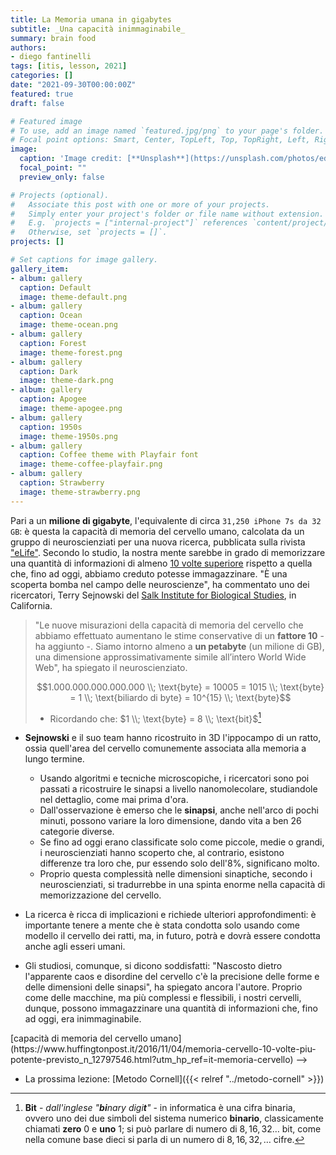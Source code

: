 ```yaml
---
title: La Memoria umana in gigabytes
subtitle: _Una capacità inimmaginabile_
summary: brain food
authors:
- diego fantinelli
tags: [itis, lesson, 2021]
categories: []
date: "2021-09-30T00:00:00Z"
featured: true
draft: false

# Featured image
# To use, add an image named `featured.jpg/png` to your page's folder.
# Focal point options: Smart, Center, TopLeft, Top, TopRight, Left, Right, BottomLeft, Bottom, BottomRight
image:
  caption: 'Image credit: [**Unsplash**](https://unsplash.com/photos/edJCx-EOLxY)'
  focal_point: ""
  preview_only: false

# Projects (optional).
#   Associate this post with one or more of your projects.
#   Simply enter your project's folder or file name without extension.
#   E.g. `projects = ["internal-project"]` references `content/project/deep-learning/index.md`.
#   Otherwise, set `projects = []`.
projects: []

# Set captions for image gallery.
gallery_item:
- album: gallery
  caption: Default
  image: theme-default.png
- album: gallery
  caption: Ocean
  image: theme-ocean.png
- album: gallery
  caption: Forest
  image: theme-forest.png
- album: gallery
  caption: Dark
  image: theme-dark.png
- album: gallery
  caption: Apogee
  image: theme-apogee.png
- album: gallery
  caption: 1950s
  image: theme-1950s.png
- album: gallery
  caption: Coffee theme with Playfair font
  image: theme-coffee-playfair.png
- album: gallery
  caption: Strawberry
  image: theme-strawberry.png
---
```


<!-- {{< toc hide_on="xl" >}} -->

Pari a un **milione di gigabyte**, l'equivalente di circa `31,250 iPhone 7s da 32 GB`: è questa la capacità di memoria del cervello umano, calcolata da un gruppo di neuroscienziati per una nuova ricerca, pubblicata sulla rivista ["eLife"](https://elifesciences.org/content/4/e10778).
Secondo lo studio, la nostra mente sarebbe in grado di memorizzare una quantità di informazioni di almeno [10 volte superiore](http://www.sciencealert.com/our-memory-capacity-is-10-times-larger-than-we-thought) rispetto a quella che, fino ad oggi, abbiamo creduto potesse immagazzinare. "È una scoperta bomba nel campo delle neuroscienze", ha commentato uno dei ricercatori, Terry Sejnowski del [Salk Institute for Biological Studies](http://www.salk.edu/), in California.

>"Le nuove misurazioni della capacità di memoria del cervello che abbiamo effettuato aumentano le stime conservative di un **fattore 10** - ha aggiunto -. Siamo intorno almeno a **un petabyte** (un milione di GB), una dimensione approssimativamente simile all’intero World Wide Web", ha spiegato il neuroscienziato.
>
>$$1.000.000.000.000.000 \\; \text{byte} = 10005 = 1015 \\; \text{byte} = 1 \\; \text{biliardo di byte} = 10^{15} \\; \text{byte}$$
>
> - Ricordando che: $1 \\; \text{byte} = 8 \\; \text{bit}$[^1]

- **Sejnowski** e il suo team hanno ricostruito in 3D l'ippocampo di un ratto, ossia quell'area del cervello comunemente associata alla memoria a lungo termine.
  - Usando algoritmi e tecniche microscopiche, i ricercatori sono poi passati a ricostruire le sinapsi a livello nanomolecolare, studiandole nel dettaglio, come mai prima d'ora.
  - Dall'osservazione è emerso che le **sinapsi**, anche nell'arco di pochi minuti, possono variare la loro dimensione, dando vita a ben 26 categorie diverse.
  - Se fino ad oggi erano classificate solo come piccole, medie o grandi, i neuroscienziati hanno scoperto che, al contrario, esistono differenze tra loro che, pur essendo solo dell'8%, significano molto.
  - Proprio questa complessità nelle dimensioni sinaptiche, secondo i neuroscienziati, si tradurrebbe in una spinta enorme nella capacità di memorizzazione del cervello.

- La ricerca è ricca di implicazioni e richiede ulteriori approfondimenti: è importante tenere a mente che è stata condotta solo usando come modello il cervello dei ratti, ma, in futuro, potrà e dovrà essere condotta anche agli esseri umani.
- Gli studiosi, comunque, si dicono soddisfatti: "Nascosto dietro l'apparente caos e disordine del cervello c'è la precisione delle forme e delle dimensioni delle sinapsi", ha spiegato ancora l'autore. Proprio come delle macchine, ma più complessi e flessibili, i nostri cervelli, dunque, possono immagazzinare una quantità di informazioni che, fino ad oggi, era inimmaginabile.

<!-->[capacità di memoria del cervello umano](https://www.huffingtonpost.it/2016/11/04/memoria-cervello-10-volte-piu-potente-previsto_n_12797546.html?utm_hp_ref=it-memoria-cervello) -->

- La prossima lezione: [Metodo Cornell]({{< relref "../metodo-cornell" >}})

[^1]: **Bit** - *dall'inglese "**bi**nary digi**t**"* - in informatica è una cifra binaria, ovvero uno dei due simboli del sistema numerico **binario**, classicamente chiamati **zero** $0$ e **uno** $1$; si può parlare di numero di $8, 16, 32 \dots$ bit, come nella comune base dieci si parla di un numero di $8, 16, 32, \dots$ cifre.
